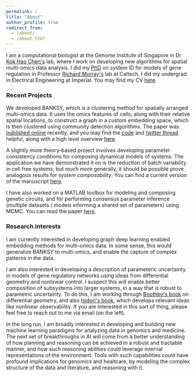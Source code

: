 ```yaml
---
permalink: /
title: "About"
author_profile: true
redirect_from: 
  - /about/
  - /about.html
---
```


I am a computational biologist at the Genome Institute of Singapore in Dr [Kok Hao Chen's](https://khchenlab.github.io/) lab, where I work on developing new algorithms for spatial multi-omics data analysis. I did my [PhD](https://thesis.library.caltech.edu/11161/) on system ID for models of gene regulation in Professor [Richard Murray's](https://murray.cds.caltech.edu/Main_Page) lab at Caltech. I did my undergrad in Electrical Engineering at Imperial. You may find my CV [here](https://vipulsinghal02.github.io/files/vipul_cv.pdf). 

### Recent Projects
We developed BANKSY, which is a clustering method for spatially arranged multi-omics data. It uses the omics features of cells, along with their relative spatial locations, to construct a graph in a custom embedding space, which is then clustered using community detection algorithms. The paper was [published online](https://www.nature.com/articles/s41588-024-01664-3) recently, and you may find the [code](https://prabhakarlab.github.io/Banksy/) and [twitter thread](https://x.com/shyam_lab/status/1762648072360792479?s=20) helpful, along with a high level overview [here](/files/banksy-news.pdf). 

A slightly more theory-based project involves developing parameter consistency conditions for composing dynamical models of systems. The application we have demonstrated it on is the reduction of batch variability in cell free systems, but much more generally, it should be possible prove analogous results for *system composability*. You can find a current version of the manuscript [here](/files/Calibration_2024.pdf). 

I have also worked on a MATLAB toolbox for modeling and composing genetic circuits, and for performing consensus  parameter inference (multiple datasets / models informing a shared set of parameters) using MCMC. You can read the paper [here](https://academic.oup.com/synbio/article/6/1/ysab007/6129121). 

### Research interests 
I am currently interested in developing graph deep learning enabled embedding methods for multi-omics data. In some sense, this would generalize BANKSY to multi-omics, and enable the capture of complex patterns in the data. 

I am also interested in developing a description of parameteric uncertainty in models of gene regulatory networks using ideas from differential geometry and nonlinear control. I suspect this will enable better composition of subsystems into larger systems, in a way that is robust to parametric uncertainty. To do this, I am working through [Boothby's book](https://shop.elsevier.com/books/an-introduction-to-differentiable-manifolds-and-riemannian-geometry-revised/boothby/978-0-08-057475-2) on differential geometry, and also [Isidori's book](https://link.springer.com/book/10.1007/978-1-84628-615-5), which develops relevant ideas like nonlinear observability. If you are interested in this sort of thing, please feel free to reach out to me via email (on the left). 

In the long run, I am broadly interested in developing and building new machine learning paradigms for analyzing data in genomics and medicine. The next set of breakthroughs in AI will come from a better understanding of how planning and reasoning can be achieved in a robust and tractable manner, and how such reasoning abilities could leverage internal representations of the environment. Tools with such capabilities could have profound implications for genomics and healtcare, by modeling the complex structure of the data and literature, and reasoning with it. 
